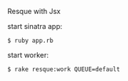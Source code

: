 Resque with Jsx

start sinatra app:

    $ ruby app.rb

start worker:

    $ rake resque:work QUEUE=default
    

